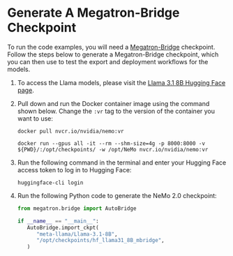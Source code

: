 # Generate A Megatron-Bridge Checkpoint

To run the code examples, you will need a [Megatron-Bridge](https://github.com/NVIDIA-NeMo/Megatron-Bridge) checkpoint. Follow the steps below to generate a Megatron-Bridge checkpoint, which you can then use to test the export and deployment workflows for the models.

1. To access the Llama models, please visit the [Llama 3.1 8B Hugging Face page](https://huggingface.co/meta-llama/Llama-3.1-8B).

2. Pull down and run the Docker container image using the command shown below. Change the ``:vr`` tag to the version of the container you want to use:

   ```shell
   docker pull nvcr.io/nvidia/nemo:vr

   docker run --gpus all -it --rm --shm-size=4g -p 8000:8000 -v ${PWD}/:/opt/checkpoints/ -w /opt/NeMo nvcr.io/nvidia/nemo:vr
   ```
   
3. Run the following command in the terminal and enter your Hugging Face access token to log in to Hugging Face:

   ```shell
   huggingface-cli login
   ```
   
4. Run the following Python code to generate the NeMo 2.0 checkpoint:

   ```python
   from megatron.bridge import AutoBridge

   if __name__ == "__main__":
      AutoBridge.import_ckpt(
         "meta-llama/Llama-3.1-8B",
         "/opt/checkpoints/hf_llama31_8B_mbridge",        
      )
   ```



